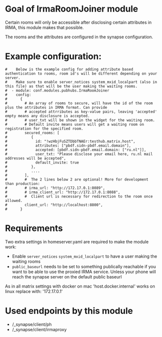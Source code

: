 # Goal of IrmaRoomJoiner module

Certain rooms will only be accessible after disclosing certain attributes in IRMA, this module makes that possible.

The rooms and the attributes are configured in the synapse configuration.

# Example configuration:
```
#    Below is the example config for adding attribute based authentication to rooms, room id's will be different depending on your server.
#    Make sure to enable server_notices system_mxid_localpart (also in this file) as that will be the user making the waiting rooms.
#  - module: conf.modules.pubhubs.IrmaRoomJoiner
#    config:
#      {
#        # An array of rooms to secure, will have the id of the room plus the attributes in IRMA format. Can provide
#        # accepted attrributes as key-value pairs, leaving 'accepted' empty means any disclosure is accepted.
#        # user_txt will be shown in the widget for the waiting room.
#        # Default invite means users will get a waiting room on registration for the specified room.
#        secured_rooms: [
#           {
#             id: "!wzHbjFuSZTDbbTNAEr:testhub.matrix.host",
#             attributes: ["pbdf.sidn-pbdf.email.domain"],
#             accepted: [pbdf.sidn-pbdf.email.domain: ["ru.nl"]],
#             user_txt: "Please disclose your email here, ru.nl mail addresses will be accepted",
#             default_invite: true
#           },
#           ....
#        ],
#        #  The 2 lines below 2 are optional! More for development than production:
#        # irma_url: "http://172.17.0.1:8089",
#        # irma_client_url: "http://172.17.0.1:8088",
#        #  Client url is necessary for redirection to the room once allowed.
#        client_url: "http://localhost:8800",
#      }
```

# Requirements

Two extra settings in homeserver.yaml are required to make the module work:
- Enable `server_notices` `system_mxid_localpart` to have a user making the waiting rooms
- `public_baseurl` needs to be set to something publically reachable if you want to be able to use the proxied IRMA service. Unless your phone will reach the synapse server on the default public baseurl

As in all matrix settings with docker on mac 'host.docker.internal' works on linux replace with: '172.17.0.1'


# Used endpoints by this module

- /_synapse/client/ph
- /_synapse/client/irmaproxy

